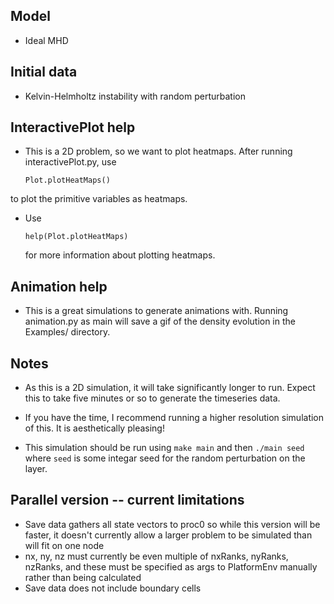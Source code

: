 Model
-----
  - Ideal MHD



Initial data
------------
  - Kelvin-Helmholtz instability with random perturbation



InteractivePlot help
--------------------
  - This is a 2D problem, so we want to plot heatmaps. After running
  interactivePlot.py, use

      `Plot.plotHeatMaps()`

  to plot the primitive variables as heatmaps.

  - Use

      `help(Plot.plotHeatMaps)`

    for more information about plotting heatmaps.



Animation help
--------------
  - This is a great simulations to generate animations with. Running animation.py
  as main will save a gif of the density evolution in the Examples/ directory.



Notes
-----
  - As this is a 2D simulation, it will take significantly longer to run. Expect
  this to take five minutes or so to generate the timeseries data.

  - If you have the time, I recommend running a higher resolution simulation of
  this. It is aesthetically pleasing!

  - This simulation should be run using `make main` and then `./main seed` where
  `seed` is some integar seed for the random perturbation on the layer.


Parallel version -- current limitations
---------------------------------------
  - Save data gathers all state vectors to proc0 so while this version will be faster, it doesn't currently allow a larger problem to be simulated than will fit on one node
  - nx, ny, nz must currently be even multiple of nxRanks, nyRanks, nzRanks, and these must be specified as args to PlatformEnv manually rather than being calculated
  - Save data does not include boundary cells


